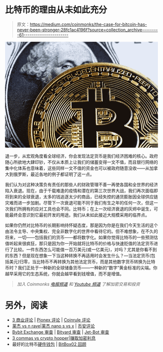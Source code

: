# 比特币的理由从未如此充分

> 原文：<https://medium.com/coinmonks/the-case-for-bitcoin-has-never-been-stronger-28fc1ac4196f?source=collection_archive---------61----------------------->

![](img/5bcec4f735a901e8a8a125fbb36422cb.png)

退一步，从宏观角度看全球经济，你会发现法定货币是我们经济困难的核心。政府随心所欲地大肆印钞，不仅从本质上让我们的储蓄变得一文不值，而且银行网络的集中化体系也意味着，这些同样一文不值的资金也可以被政府随意没收——从加拿大到俄罗斯，最近各地的例子都证明了这一点。

我们认为对这种决策负有责任的那些人的财政管理不善一再使各国和全世界的经济陷入衰退。现在，由于千载难逢的疫情和潜在的第三次世界大战，我们再次面临即将到来的全球衰退，太多的钱追逐太少的商品，已经失控的通货膨胀因全球供应链灾难而进一步加剧。尽管下一次衰退可能不同于我们有生之年的任何一次，但这一次我们所拥有的应对工具也会不同。比特币；在上一次经济衰退的灰烬中诞生，可能最终会意识到它最初开发的用途。我们从未如此接近大规模采用的临界点。

如果你仍然对比特币的长期影响持怀疑态度，那是因为你是在我们今天生活的这个由法令主导、中央集权、完全非数字化的世界中看待它的。但不难想象，在不久的将来，一切——包括我们的货币——都将数字化。如果你觉得比特币的一些预测估值听起来很疯狂，那只是因为你一开始就将比特币的价格与快速贬值的法定货币进行了比较。一件东西怎么可能值一百万美元(或一亿美元)，对吗？尤其是你看不到的东西？但是现在想象一下当这种转换不再适用时会发生什么？—当法定货币(包括美元)归零，当比特币不再转换为其他法定货币，而是其他数字货币转换为比特币时？我们正处于一种新的全球储备货币——一种新的“数字”黄金标准的尖端。你越早采用它的生态系统，你就会越早看到钱增值，而不是增值。

> *加入 Coinmonks* [*电报频道*](https://t.me/coincodecap) *和* [*Youtube 频道*](https://www.youtube.com/c/coinmonks/videos) *了解加密交易和投资*

# 另外，阅读

*   [3 商业评论](/coinmonks/3commas-review-an-excellent-crypto-trading-bot-2020-1313a58bec92) | [Pionex 评论](https://coincodecap.com/pionex-review-exchange-with-crypto-trading-bot) | [Coinrule 评论](/coinmonks/coinrule-review-2021-a-beginner-friendly-crypto-trading-bot-daf0504848ba)
*   [莱杰 vs n rave](/coinmonks/ledger-vs-ngrave-zero-7e40f0c1d694)|[莱杰 nano s vs x](/coinmonks/ledger-nano-s-vs-x-battery-hardware-price-storage-59a6663fe3b0) | [币安评论](/coinmonks/binance-review-ee10d3bf3b6e)
*   [Bybit Exchange 审查](/coinmonks/bybit-exchange-review-dbd570019b71) | [Bityard 审查](https://coincodecap.com/bityard-reivew) | [Jet-Bot 审查](https://coincodecap.com/jet-bot-review)
*   [3 commas vs crypto hopper](/coinmonks/3commas-vs-pionex-vs-cryptohopper-best-crypto-bot-6a98d2baa203)|[赚取加密利息](/coinmonks/earn-crypto-interest-b10b810fdda3)
*   最好的比特币[硬件钱包](/coinmonks/hardware-wallets-dfa1211730c6) | [BitBox02 回顾](/coinmonks/bitbox02-review-your-swiss-bitcoin-hardware-wallet-c36c88fff29)